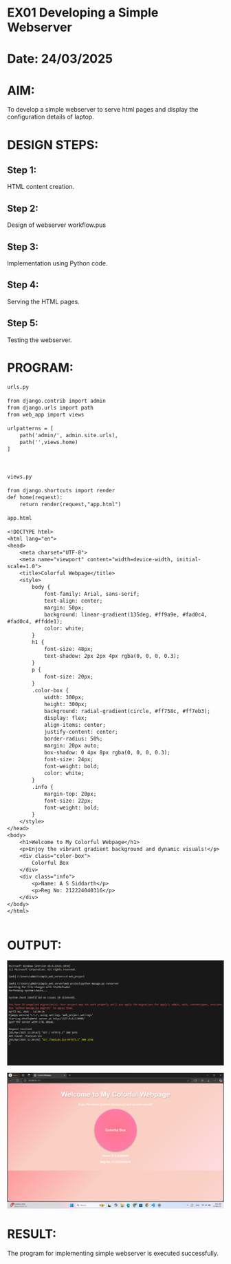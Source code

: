# EX01 Developing a Simple Webserver

# Date: 24/03/2025
# AIM:
To develop a simple webserver to serve html pages and display the configuration details of laptop.

# DESIGN STEPS:
## Step 1:
HTML content creation.

## Step 2:
Design of webserver workflow.pus

## Step 3:
Implementation using Python code.

## Step 4:
Serving the HTML pages.

## Step 5:
Testing the webserver.

# PROGRAM:
```
urls.py

from django.contrib import admin
from django.urls import path
from web_app import views

urlpatterns = [
    path('admin/', admin.site.urls),
    path('',views.home)
]



views.py

from django.shortcuts import render
def home(request):
    return render(request,"app.html")

app.html

<!DOCTYPE html>
<html lang="en">
<head>
    <meta charset="UTF-8">
    <meta name="viewport" content="width=device-width, initial-scale=1.0">
    <title>Colorful Webpage</title>
    <style>
        body {
            font-family: Arial, sans-serif;
            text-align: center;
            margin: 50px;
            background: linear-gradient(135deg, #ff9a9e, #fad0c4, #fad0c4, #ffdde1);
            color: white;
        }
        h1 {
            font-size: 48px;
            text-shadow: 2px 2px 4px rgba(0, 0, 0, 0.3);
        }
        p {
            font-size: 20px;
        }
        .color-box {
            width: 300px;
            height: 300px;
            background: radial-gradient(circle, #ff758c, #ff7eb3);
            display: flex;
            align-items: center;
            justify-content: center;
            border-radius: 50%;
            margin: 20px auto;
            box-shadow: 0 4px 8px rgba(0, 0, 0, 0.3);
            font-size: 24px;
            font-weight: bold;
            color: white;
        }
        .info {
            margin-top: 20px;
            font-size: 22px;
            font-weight: bold;
        }
    </style>
</head>
<body>
    <h1>Welcome to My Colorful Webpage</h1>
    <p>Enjoy the vibrant gradient background and dynamic visuals!</p>
    <div class="color-box">
        Colorful Box
    </div>
    <div class="info">
        <p>Name: A S Siddarth</p>
        <p>Reg No: 212224040316</p>
    </div>
</body>
</html>


```
# OUTPUT:

![alt text](<Screenshot 2025-04-02 122126.png>)


![alt text](<Screenshot 2025-03-25 160656.png>)

# RESULT:
The program for implementing simple webserver is executed successfully.
